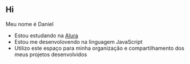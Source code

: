 ## Hi 

Meu nome é Daniel 
- Estou estudando na [Alura](https:alura.com.br)
- Estou me desenvolovendo na linguagem JavaScript
- Utilizo este espaço para minha organização e compartilhamento dos meus projetos desenvolvidos


  
<!--
**DF3RR0/DF3RR0** is a ✨ _special_ ✨ repository because its `README.md` (this file) appears on your GitHub profile.

Here are some ideas to get you started:

- 🔭 I’m currently working on ...
- 🌱 I’m currently learning ...
- 👯 I’m looking to collaborate on ...
- 🤔 I’m looking for help with ...
- 💬 Ask me about ...
- 📫 How to reach me: ...
- 😄 Pronouns: ...
- ⚡ Fun fact: ...
-->

